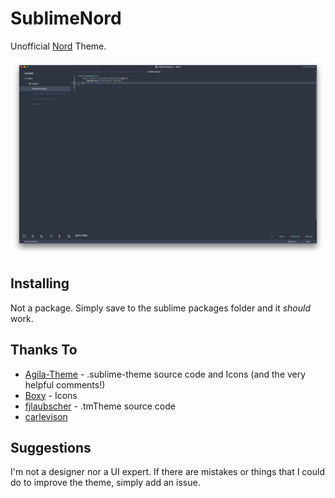 # SublimeNord

Unofficial [Nord](https://github.com/arcticicestudio/nord) Theme.

![Example](assets/Nord-Screenshot.png)

## Installing

Not a package. Simply save to the sublime packages folder and it *should* work. 

## Thanks To

- [Agila-Theme](https://github.com/arvi/Agila-Theme) - .sublime-theme source code and Icons (and the very helpful comments!)
- [Boxy](https://github.com/ihodev/sublime-boxy) - Icons
- [fjlaubscher](https://github.com/fjlaubscher/nord-sublime-text) - .tmTheme source code
- [carlevison](https://github.com/carlevison/Nord-Sublime-Text/blob/master/Material-Theme.sublime-theme)

## Suggestions

I'm not a designer nor a UI expert. If there are mistakes or things that I could do to improve the theme, simply add an issue. 